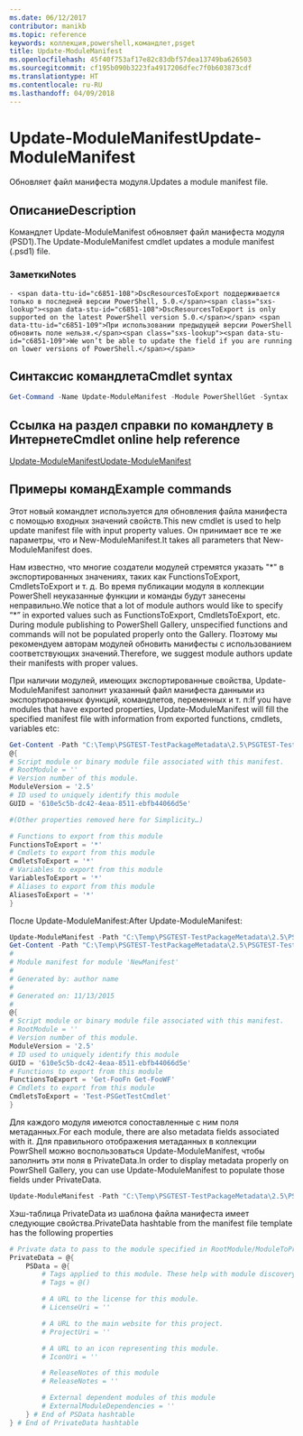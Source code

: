 ```yaml
---
ms.date: 06/12/2017
contributor: manikb
ms.topic: reference
keywords: коллекция,powershell,командлет,psget
title: Update-ModuleManifest
ms.openlocfilehash: 45f40f753af17e82c83dbf57dea13749ba626503
ms.sourcegitcommit: cf195b090b3223fa4917206dfec7f0b603873cdf
ms.translationtype: HT
ms.contentlocale: ru-RU
ms.lasthandoff: 04/09/2018
---
```

# <a name="update-modulemanifest"></a><span data-ttu-id="c6851-103">Update-ModuleManifest</span><span class="sxs-lookup"><span data-stu-id="c6851-103">Update-ModuleManifest</span></span>
<span data-ttu-id="c6851-104">Обновляет файл манифеста модуля.</span><span class="sxs-lookup"><span data-stu-id="c6851-104">Updates a module manifest file.</span></span>

## <a name="description"></a><span data-ttu-id="c6851-105">Описание</span><span class="sxs-lookup"><span data-stu-id="c6851-105">Description</span></span>

<span data-ttu-id="c6851-106">Командлет Update-ModuleManifest обновляет файл манифеста модуля (PSD1).</span><span class="sxs-lookup"><span data-stu-id="c6851-106">The Update-ModuleManifest cmdlet updates a module manifest (.psd1) file.</span></span>

### <a name="notes"></a><span data-ttu-id="c6851-107">Заметки</span><span class="sxs-lookup"><span data-stu-id="c6851-107">Notes</span></span>
    - <span data-ttu-id="c6851-108">DscResourcesToExport поддерживается только в последней версии PowerShell, 5.0.</span><span class="sxs-lookup"><span data-stu-id="c6851-108">DscResourcesToExport is only supported on the latest PowerShell version 5.0.</span></span> <span data-ttu-id="c6851-109">При использовании предыдущей версии PowerShell обновить поле нельзя.</span><span class="sxs-lookup"><span data-stu-id="c6851-109">We won’t be able to update the field if you are running on lower versions of PowerShell.</span></span>

## <a name="cmdlet-syntax"></a><span data-ttu-id="c6851-110">Синтаксис командлета</span><span class="sxs-lookup"><span data-stu-id="c6851-110">Cmdlet syntax</span></span>
```powershell
Get-Command -Name Update-ModuleManifest -Module PowerShellGet -Syntax
```

## <a name="cmdlet-online-help-reference"></a><span data-ttu-id="c6851-111">Ссылка на раздел справки по командлету в Интернете</span><span class="sxs-lookup"><span data-stu-id="c6851-111">Cmdlet online help reference</span></span>

[<span data-ttu-id="c6851-112">Update-ModuleManifest</span><span class="sxs-lookup"><span data-stu-id="c6851-112">Update-ModuleManifest</span></span>](http://go.microsoft.com/fwlink/?LinkId=619311)

## <a name="example-commands"></a><span data-ttu-id="c6851-113">Примеры команд</span><span class="sxs-lookup"><span data-stu-id="c6851-113">Example commands</span></span>

<span data-ttu-id="c6851-114">Этот новый командлет используется для обновления файла манифеста с помощью входных значений свойств.</span><span class="sxs-lookup"><span data-stu-id="c6851-114">This new cmdlet is used to help update manifest file with input property values.</span></span> <span data-ttu-id="c6851-115">Он принимает все те же параметры, что и New-ModuleManifest.</span><span class="sxs-lookup"><span data-stu-id="c6851-115">It takes all parameters that New-ModuleManifest does.</span></span>

<span data-ttu-id="c6851-116">Нам известно, что многие создатели модулей стремятся указать "\*" в экспортированных значениях, таких как FunctionsToExport, CmdletsToExport и т. д. Во время публикации модуля в коллекции PowerShell неуказанные функции и команды будут занесены неправильно.</span><span class="sxs-lookup"><span data-stu-id="c6851-116">We notice that a lot of module authors would like to specify “\*” in exported values such as FunctionsToExport, CmdletsToExport, etc. During module publishing to PowerShell Gallery, unspecified functions and commands will not be populated properly onto the Gallery.</span></span> <span data-ttu-id="c6851-117">Поэтому мы рекомендуем авторам модулей обновить манифесты с использованием соответствующих значений.</span><span class="sxs-lookup"><span data-stu-id="c6851-117">Therefore, we suggest module authors update their manifests with proper values.</span></span>

<span data-ttu-id="c6851-118">При наличии модулей, имеющих экспортированные свойства, Update-ModuleManifest заполнит указанный файл манифеста данными из экспортированных функций, командлетов, переменных и т. п:</span><span class="sxs-lookup"><span data-stu-id="c6851-118">If you have modules that have exported properties, Update-ModuleManifest will fill the specified manifest file with information from exported functions, cmdlets, variables etc:</span></span>
```powershell
Get-Content -Path "C:\Temp\PSGTEST-TestPackageMetadata\2.5\PSGTEST-TestPackageMetadata.psd1"
@{
# Script module or binary module file associated with this manifest.
# RootModule = ''
# Version number of this module.
ModuleVersion = '2.5'
# ID used to uniquely identify this module
GUID = '610e5c5b-dc42-4eaa-8511-ebfb44066d5e'

#(Other properties removed here for Simplicity…)

# Functions to export from this module
FunctionsToExport = '*'
# Cmdlets to export from this module
CmdletsToExport = '*'
# Variables to export from this module
VariablesToExport = '*'
# Aliases to export from this module
AliasesToExport = '*'
}
```

<span data-ttu-id="c6851-119">После Update-ModuleManifest:</span><span class="sxs-lookup"><span data-stu-id="c6851-119">After Update-ModuleManifest:</span></span>
```powershell
Update-ModuleManifest -Path "C:\Temp\PSGTEST-TestPackageMetadata\2.5\PSGTEST-TestPackageMetadata.psd1"
Get-Content -Path "C:\Temp\PSGTEST-TestPackageMetadata\2.5\PSGTEST-TestPackageMetadata.psd1"
#
# Module manifest for module 'NewManifest'
#
# Generated by: author name
#
# Generated on: 11/13/2015
#
@{
# Script module or binary module file associated with this manifest.
# RootModule = ''
# Version number of this module.
ModuleVersion = '2.5'
# ID used to uniquely identify this module
GUID = '610e5c5b-dc42-4eaa-8511-ebfb44066d5e'
# Functions to export from this module
FunctionsToExport = 'Get-FooFn Get-FooWF'
# Cmdlets to export from this module
CmdletsToExport = 'Test-PSGetTestCmdlet'
}
```

<span data-ttu-id="c6851-120">Для каждого модуля имеются сопоставленные с ним поля метаданных.</span><span class="sxs-lookup"><span data-stu-id="c6851-120">For each module, there are also metadata fields associated with it.</span></span> <span data-ttu-id="c6851-121">Для правильного отображения метаданных в коллекции PowrShell можно воспользоваться Update-ModuleManifest, чтобы заполнить эти поля в PrivateData.</span><span class="sxs-lookup"><span data-stu-id="c6851-121">In order to display metadata properly on PowrShell Gallery, you can use Update-ModuleManifest to populate those fields under PrivateData.</span></span>

```powershell
Update-ModuleManifest -Path "C:\Temp\PSGTEST-TestPackageMetadata\2.5\PSGTEST-TestPackageMetadata.psd1" -Tags "Tag1" -LicenseUri "http://license.com" -ProjectUri "http://project.com" -IconUri "http://icon.com" -ReleaseNotes "Test module"
```

<span data-ttu-id="c6851-122">Хэш-таблица PrivateData из шаблона файла манифеста имеет следующие свойства.</span><span class="sxs-lookup"><span data-stu-id="c6851-122">PrivateData hashtable from the manifest file template has the following properties</span></span>

```powershell
# Private data to pass to the module specified in RootModule/ModuleToProcess. This may also contain a PSData hashtable with additional module metadata used by PowerShell.
PrivateData = @{
    PSData = @{
        # Tags applied to this module. These help with module discovery in online galleries.
        # Tags = @()

        # A URL to the license for this module.
        # LicenseUri = ''

        # A URL to the main website for this project.
        # ProjectUri = ''

        # A URL to an icon representing this module.
        # IconUri = ''

        # ReleaseNotes of this module
        # ReleaseNotes = ''

        # External dependent modules of this module
        # ExternalModuleDependencies = ''
    } # End of PSData hashtable
} # End of PrivateData hashtable
```